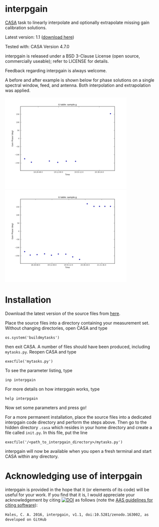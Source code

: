 interpgain
=======

[CASA](http://casa.nrao.edu/) task to linearly interpolate and optionally extrapolate missing gain calibration solutions.

Latest version: 1.1 ([download here](https://github.com/chrishales/interpgain/releases/latest))

Tested with: CASA Version 4.7.0

interpgain is released under a BSD 3-Clause License (open source, commercially useable); refer to LICENSE for details.

Feedback regarding interpgain is always welcome.

A before and after example is shown below for phase solutions on a single spectral window, feed, and antenna. Both interpolation and extrapolation was applied.

<img src="before.png" width="400" title="before"> <img src="after.png" width="400" title="interp+extrap">

Installation
======

Download the latest version of the source files from [here](https://github.com/chrishales/interpgain/releases/latest).

Place the source files into a directory containing your measurement set. Without changing directories, open CASA and type
```
os.system('buildmytasks')
```
then exit CASA. A number of files should have been produced, including ```mytasks.py```. Reopen CASA and type
```
execfile('mytasks.py')
```
To see the parameter listing, type
```
inp interpgain
```
For more details on how interpgain works, type
```
help interpgain
```
Now set some parameters and press go!

For a more permanent installation, place the source files into a dedicated interpgain code directory and perform the steps above. Then go to the hidden directory ```.casa``` which resides in your home directory and create a file called ```init.py```. In this file, put the line
```
execfile('/<path_to_interpgain_directory>/mytasks.py')
```
interpgain will now be available when you open a fresh terminal and start CASA within any directory.

Acknowledging use of interpgain
======

interpgain is provided in the hope that it (or elements of its code) will be useful for your work. If you find that it is, I would appreciate your acknowledgement by citing [![DOI](https://zenodo.org/badge/DOI/10.5281/zenodo.163002.svg)](https://doi.org/10.5281/zenodo.163002) as follows (note the [AAS guidelines for citing software](http://journals.aas.org/policy/software.html)):
```
Hales, C. A. 2016, interpgain, v1.1, doi:10.5281/zenodo.163002, as developed on GitHub
```
